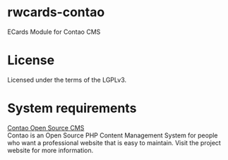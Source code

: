 rwcards-contao
==============

ECards Module for Contao CMS 

License
=======
Licensed under the terms of the LGPLv3.


System requirements
===================
<a href="http://www.contao.org/" target="_blank">Contao Open Source CMS</a><br>
Contao is an Open Source PHP Content Management System for people who want a professional website that is easy to maintain. Visit the project website for more information.
